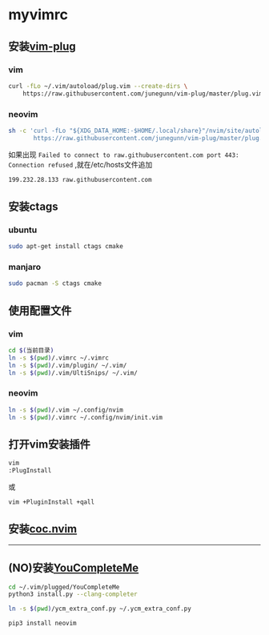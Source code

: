# myvimrc

## 安装[vim-plug](https://github.com/junegunn/vim-plug/)

### vim

```bash
curl -fLo ~/.vim/autoload/plug.vim --create-dirs \
    https://raw.githubusercontent.com/junegunn/vim-plug/master/plug.vim
```

### neovim

```bash
sh -c 'curl -fLo "${XDG_DATA_HOME:-$HOME/.local/share}"/nvim/site/autoload/plug.vim --create-dirs \
       https://raw.githubusercontent.com/junegunn/vim-plug/master/plug.vim'
```

如果出现 ```Failed to connect to raw.githubusercontent.com port 443: Connection refused``` ,就在/etc/hosts文件追加

```bash
199.232.28.133 raw.githubusercontent.com
```

## 安装ctags

### ubuntu

```bash
sudo apt-get install ctags cmake
```

### manjaro

```bash
sudo pacman -S ctags cmake
```

## 使用配置文件

### vim

```bash
cd $(当前目录)
ln -s $(pwd)/.vimrc ~/.vimrc
ln -s $(pwd)/.vim/plugin/ ~/.vim/
ln -s $(pwd)/.vim/UltiSnips/ ~/.vim/
```

### neovim
```bash
ln -s $(pwd)/.vim ~/.config/nvim
ln -s $(pwd)/.vimrc ~/.config/nvim/init.vim
```

## 打开vim安装插件

```bash
vim
:PlugInstall
```

或

```bash
vim +PluginInstall +qall
```

## 安装[coc.nvim](https://github.com/neoclide/coc.nvim)

---

## (NO)安装[YouCompleteMe](https://github.com/ycm-core/YouCompleteMe)

```bash
cd ~/.vim/plugged/YouCompleteMe
python3 install.py --clang-completer
```

```bash
ln -s $(pwd)/ycm_extra_conf.py ~/.ycm_extra_conf.py
```

```bash
pip3 install neovim
```
